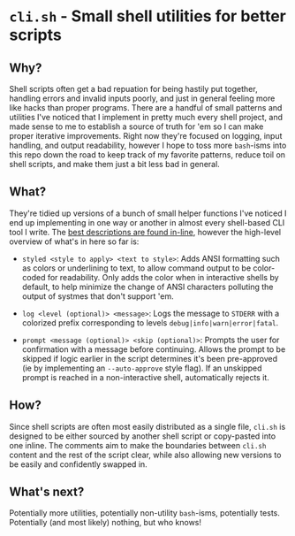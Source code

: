 # `cli.sh` - Small shell utilities for better scripts

## Why?

Shell scripts often get a bad repuation for being hastily put together, handling errors and invalid inputs poorly, and just in general feeling more like hacks than proper programs.  There are a handful of small patterns and utilities I've noticed that I implement in pretty much every shell project, and made sense to me to establish a source of truth for 'em so I can make proper iterative improvements.  Right now they're focused on logging, input handling, and output readability, however I hope to toss more `bash`-isms into this repo down the road to keep track of my favorite patterns, reduce toil on shell scripts, and make them just a bit less bad in general.

## What?

They're tidied up versions of a bunch of small helper functions I've noticed I end up implementing in one way or another in almost every shell-based CLI tool I write.  The [best descriptions are found in-line](./cli.sh), however the high-level overview of what's in here so far is:

* `styled <style to apply> <text to style>`: Adds ANSI formatting such as colors or underlining to text, to allow command output to be color-coded for readability.  Only adds the color when in interactive shells by default, to help minimize the change of ANSI characters polluting the output of systmes that don't support 'em.

* `log <level (optional)> <message>`: Logs the message to `STDERR` with a colorized prefix corresponding to levels `debug|info|warn|error|fatal`.

* `prompt <message (optional)> <skip (optional)>`: Prompts the user for confirmation with a message before continuing.  Allows the prompt to be skipped if logic earlier in the script determines it's been pre-approved (ie by implementing an `--auto-approve` style flag).  If an unskipped prompt is reached in a non-interactive shell, automatically rejects it.

## How?

Since shell scripts are often most easily distributed as a single file, `cli.sh` is designed to be either sourced by another shell script or copy-pasted into one inline.  The comments aim to make the boundaries between `cli.sh` content and the rest of the script clear, while also allowing new versions to be easily and confidently swapped in.

## What's next?

Potentially more utilities, potentially non-utility `bash`-isms, potentially tests.  Potentially (and most likely) nothing, but who knows!
